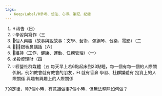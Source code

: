 ```yaml
---
tags:
  - Keep/Label/R參考、想法、心得、筆記、紀錄
---
```


1. ✝️禱告（日）
2. 💡學習與寫作（三
3. 🌱個人興趣（故事與說故事：文學、藝術、彈鋼琴、音樂、電影）（二
4. 👨‍👩‍👧跟香鼻講話（六）
5. 🌱維持（工作、健康、運動、任務管理）（一）
6. 💰投資理財（四
7. 💡經營社群媒體（五
每天早上若6點起床到23點睡，每一個有每一個的人際關係網，例如教會就有教會的朋友，FL就有香鼻
學習、社群媒體有
投資上的人際關係
興趣有興趣上的人際關係

7的定律，睡7個小時，有意識做事7個小時，但無法整除如何做？